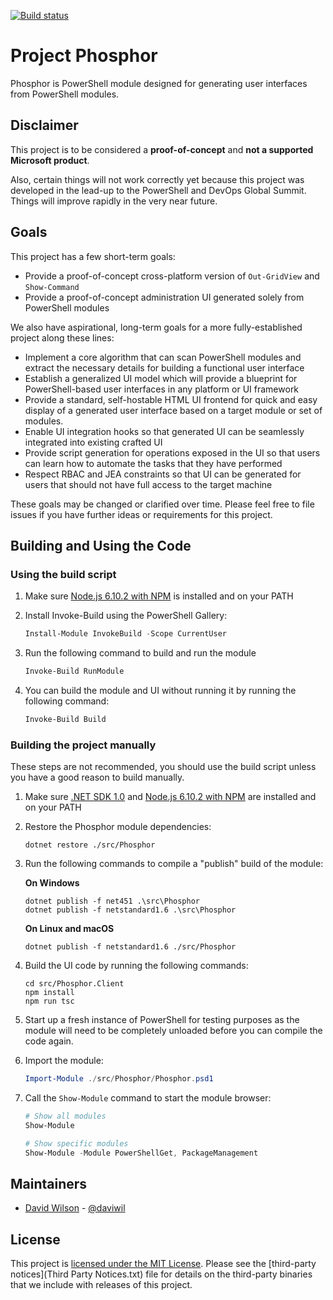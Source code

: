 [![Build status](https://ci.appveyor.com/api/projects/status/lvjc4vj3ia43ifor?svg=true)](https://ci.appveyor.com/project/ebrucucen/phosphor)

# Project Phosphor

Phosphor is PowerShell module designed for generating user interfaces from PowerShell
modules.

## Disclaimer

This project is to be considered a **proof-of-concept** and **not a supported Microsoft product**.

Also, certain things will not work correctly yet because this project was developed
in the lead-up to the PowerShell and DevOps Global Summit.  Things will improve
rapidly in the very near future.

## Goals

This project has a few short-term goals:

- Provide a proof-of-concept cross-platform version of `Out-GridView` and `Show-Command`
- Provide a proof-of-concept administration UI generated solely from PowerShell modules

We also have aspirational, long-term goals for a more fully-established project along these lines:

- Implement a core algorithm that can scan PowerShell modules and extract the necessary
  details for building a functional user interface
- Establish a generalized UI model which will provide a blueprint for PowerShell-based user
  interfaces in any platform or UI framework
- Provide a standard, self-hostable HTML UI frontend for quick and easy display of a generated
  user interface based on a target module or set of modules.
- Enable UI integration hooks so that generated UI can be seamlessly integrated into existing
  crafted UI
- Provide script generation for operations exposed in the UI so that users can learn how to
  automate the tasks that they have performed
- Respect RBAC and JEA constraints so that UI can be generated for users that should not have
  full access to the target machine

These goals may be changed or clarified over time.  Please feel free to file issues if you have
further ideas or requirements for this project.

## Building and Using the Code

### Using the build script

1. Make sure [Node.js 6.10.2 with NPM](https://nodejs.org/en/) is installed and
   on your PATH

2. Install Invoke-Build using the PowerShell Gallery:

   ```powershell
   Install-Module InvokeBuild -Scope CurrentUser
   ```

3. Run the following command to build and run the module

   ```powershell
   Invoke-Build RunModule
   ```

4. You can build the module and UI without running it by
   running the following command:

   ```powershell
   Invoke-Build Build
   ```

### Building the project manually

These steps are not recommended, you should use the build script unless you
have a good reason to build manually.

1. Make sure [.NET SDK 1.0](https://www.microsoft.com/net/download/core) and
   [Node.js 6.10.2 with NPM](https://nodejs.org/en/) are installed and on your PATH

2. Restore the Phosphor module dependencies:

   ```
   dotnet restore ./src/Phosphor
   ```

3. Run the following commands to compile a "publish" build of the module:

   **On Windows**

   ```
   dotnet publish -f net451 .\src\Phosphor
   dotnet publish -f netstandard1.6 .\src\Phosphor
   ```

   **On Linux and macOS**

   ```
   dotnet publish -f netstandard1.6 ./src/Phosphor
   ```

4. Build the UI code by running the following commands:

   ```
   cd src/Phosphor.Client
   npm install
   npm run tsc
   ```

5. Start up a fresh instance of PowerShell for testing purposes as the module will need
   to be completely unloaded before you can compile the code again.

6. Import the module:

   ```powershell
   Import-Module ./src/Phosphor/Phosphor.psd1
   ```

7. Call the `Show-Module` command to start the module browser:

   ```powershell
   # Show all modules
   Show-Module

   # Show specific modules
   Show-Module -Module PowerShellGet, PackageManagement
   ```

## Maintainers

- [David Wilson](https://github.com/daviwil) - [@daviwil](http://twitter.com/daviwil)

## License

This project is [licensed under the MIT License](LICENSE.txt).  Please see the
[third-party notices](Third Party Notices.txt) file for details on the third-party
binaries that we include with releases of this project.
